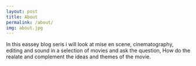 ```yaml
---
layout: post
title: About
permalink: /about/
img: about.jpg
---
```

In this eassey blog seris i will look at mise en scene, cinematography, editing and sound in a selection of movies and ask the question, How do the realate and complement the ideas and themes of the movie.   
